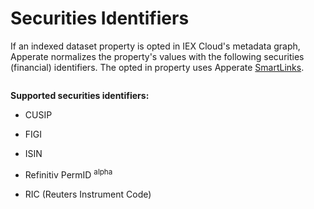# Securities Identifiers

If an indexed dataset property is opted in IEX Cloud's metadata graph, Apperate normalizes the property's values with the following securities (financial) identifiers. The opted in property uses Apperate [SmartLinks](./glossary.md#smartlink).

``` {note} A dataset property can be opted in to the metadata graph automatically by Apperate during dataset creation or by a user manually via the Schema Editor or an API call.
```

**Supported securities identifiers:**

- CUSIP

- FIGI

- ISIN

- Refinitiv PermID <sup>alpha</sup>

- RIC (Reuters Instrument Code)